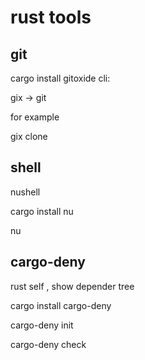 # rust tools

## git

cargo install gitoxide
cli:

gix -> git   

for example 

gix clone 

## shell

nushell

cargo install nu

nu

##  cargo-deny 

rust self ,  show depender  tree 

cargo install cargo-deny 

cargo-deny init

cargo-deny check

## 

